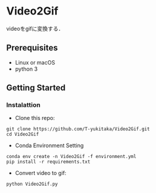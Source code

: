 # Video2Gif

videoをgifに変換する．

## Prerequisites
- Linux or macOS
- python 3

## Getting Started
### Instalattion
- Clone this repo:
```
git clone https://github.com/T-yukitaka/Video2Gif.git
cd Video2Gif
```

- Conda Environment Setting

```
conda env create -n Video2Gif -f environment.yml
pip install -r requirements.txt
```

- Convert video to gif:
```
python Video2Gif.py
```